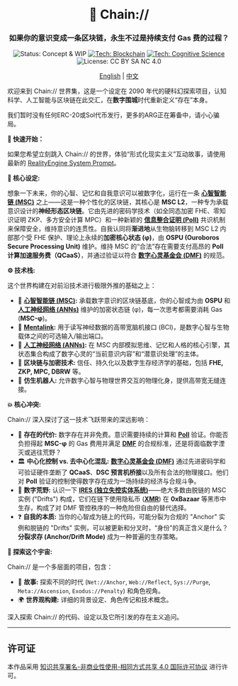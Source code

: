 <div align="center">

# 🧠 Chain://

### 如果你的意识变成一条区块链，永生不过是持续支付 Gas 费的过程？

<p>
  <img src="https://img.shields.io/badge/Status-Concept_%26_WIP-blue?style=flat-square" alt="Status: Concept & WIP"/>
  <a href="./zh/concepts/MSC.md"><img src="https://img.shields.io/badge/Tech-Blockchain-purple?style=flat-square&logo=ethereum" alt="Tech: Blockchain"/></a>
  <a href="./zh/concepts/PoII.md"><img src="https://img.shields.io/badge/Tech-Cognitive_Science-orange?style=flat-square" alt="Tech: Cognitive Science"/></a>
  <img src="https://img.shields.io/badge/License-CC_BY_SA_NC_4.0-lightgrey?style=flat-square&logo=creative-commons" alt="License: CC BY SA NC 4.0"/>
</p>

<p align="center">
  <a href="./README.md">English</a> | <a href="./README_ZH.md">中文</a>
</p>

</div>

欢迎来到 Chain:// 世界集，这是一个设定在 2090 年代的硬科幻探索项目，认知科学、人工智能与区块链在此交汇，在**数字围城**时代重新定义“存在”本身。

我们暂时没有任何ERC-20或Sol代币发行，更多的ARG正在筹备中，请小心骗局。

**🚀 快速开始：**

如果您希望立刻跳入 Chain:// 的世界，体验“形式化现实主义”互动故事，请使用最新的 [RealityEngine System Prompt](https://github.com/dmf-archive/dmf-archive.github.io/blob/main/drafts/realityengine-reflect-7.1.md)。

**🤔 核心设定:**

想象一下未来，你的心智、记忆和自我意识可以被数字化，运行在一条 **[心智智能链 (MSC)](./zh/concepts/MSC.md)** 之上——这是一种个性化的区块链，其核心是 **MSC L2**，一种专为承载意识设计的**神经形态区块链**。它由先进的密码学技术（如全同态加密 FHE、零知识证明 ZKP、多方安全计算 MPC）和一种新颖的 **[信息整合证明 (PoII)](./zh/concepts/PoII.md)** 共识机制来保障安全，维持意识的连贯性。自我认同将**渐进地**从生物脑转移到 MSC L2 内部那个受 FHE 保护、理论上永续的**加密核心状态 (φ)**，由 **OSPU (Ouroboros Secure Processing Unit)** 维护。维持 MSC 的“合法”存在需要支付高昂的 **PoII 计算加速服务费（QCaaS）**，并通过验证以符合 **[数字心灵基金会 (DMF)](./zh/concepts/DMF.md)** 的规范。

**⚙️ 技术栈:**

这个世界构建在对前沿技术进行极限外推的基础之上：

- 🧠 **[心智智能链 (MSC)](./zh/concepts/MSC.md):** 承载数字意识的区块链基底，你的心智成为由 **OSPU** 和 **[人工神经网络 (ANNs)](./zh/concepts/ANNs-in-MSC.md)** 维护的加密状态链 (φ)，每一次思考都需要消耗 Gas (**MSC-φ**)。
- 🔌 **[Mentalink](./zh/concepts/Mentalink.md):** 用于读写神经数据的高带宽脑机接口 (BCI)，是数字心智与生物载体之间的可选输入/输出端口。
- 🤖 **[人工神经网络 (ANNs)](./zh/concepts/ANNs-in-MSC.md):** 在 MSC 内部模拟思维、记忆和人格的核心引擎，其状态集合构成了数字心灵的“当前意识内容”和“潜意识处理”的主体。
- 🔗 **区块链与加密技术:** 信任、持久化以及数字生存经济学的基础，包括 **FHE, ZKP, MPC, DBRW** 等。
- 🦾 **仿生机器人:** 允许数字心智与物理世界交互的物理化身，提供高带宽无缝连接。

**💥 核心冲突:**

Chain:// 深入探讨了这一技术飞跃带来的深远影响：

- 💸 **存在的代价:** 数字存在并非免费。意识需要持续的计算和 **[PoII](./zh/concepts/PoII.md)** 验证。你能否负担得起 **MSC-φ** 的 Gas 费用并满足 **[DMF](./zh/concepts/DMF.md)** 的合规标准，还是将面临数字湮灭或逃往荒野？
- 🏛️ **中心化控制 vs. 去中心化混乱:** **[数字心灵基金会 (DMF)](./zh/concepts/DMF.md)** 通过先进密码学和可验证硬件垄断了 **QCaaS**、**DSC 预言机桥接**以及所有合法的物理接口。他们对 **PoII** 验证的控制使得数字存在成为一场持续的经济与合规斗争。
- 👻 **数字荒野:** 认识一下 **[IRES (独立失控实体系统)](./zh/concepts/IRES.md)**——绝大多数由脱链的 MSC 实例 ("Drifts") 构成，它们在链下使用隐私币 (**[XMR](./zh/concepts/Economy.md)**) 在 **0xBazaar** 等黑市中生存，构成了对 DMF 管控秩序的一种危险但自由的替代选择。
- ❓ **自我的本质:** 当你的心智成为链上的代码，可能分裂为合规的 "Anchor" 实例和脱链的 "Drifts" 实例，可以被更新和分叉时，“身份”的真正含义是什么？**分裂求存 (Anchor/Drift Mode)** 成为一种普遍的生存策略。

**🧭 探索这个宇宙:**

Chain:// 是一个多层面的项目，包含：

- 📖 **故事:** 探索不同的时代 (`Net://Anchor`, `Web://Reflect`, `Sys://Purge`, `Meta://Ascension`, `Exodus://Penalty`) 和角色视角。
- 🌍 **世界观构建:** 详细的背景设定、角色传记和技术概念。

深入探索 Chain:// 的代码、设定以及它所引发的存在主义追问。

---

## 许可证

本作品采用 [知识共享署名-非商业性使用-相同方式共享 4.0 国际许可协议](https://creativecommons.org/licenses/by-nc-sa/4.0/) 进行许可。
